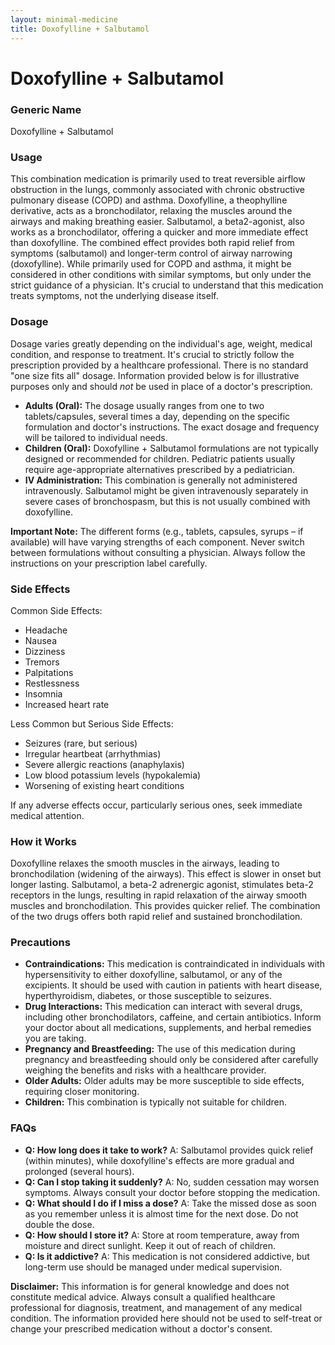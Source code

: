 ```yaml
---
layout: minimal-medicine
title: Doxofylline + Salbutamol
---
```


# Doxofylline + Salbutamol
### Generic Name
Doxofylline + Salbutamol

### Usage

This combination medication is primarily used to treat reversible airflow obstruction in the lungs, commonly associated with chronic obstructive pulmonary disease (COPD) and asthma.  Doxofylline, a theophylline derivative, acts as a bronchodilator, relaxing the muscles around the airways and making breathing easier. Salbutamol, a beta2-agonist, also works as a bronchodilator, offering a quicker and more immediate effect than doxofylline.  The combined effect provides both rapid relief from symptoms (salbutamol) and longer-term control of airway narrowing (doxofylline). While primarily used for COPD and asthma, it might be considered in other conditions with similar symptoms, but only under the strict guidance of a physician.  It's crucial to understand that this medication treats symptoms, not the underlying disease itself.

### Dosage

Dosage varies greatly depending on the individual's age, weight, medical condition, and response to treatment.  It's crucial to strictly follow the prescription provided by a healthcare professional.  There is no standard "one size fits all" dosage.  Information provided below is for illustrative purposes only and should *not* be used in place of a doctor's prescription.

* **Adults (Oral):**  The dosage usually ranges from one to two tablets/capsules, several times a day, depending on the specific formulation and doctor's instructions.  The exact dosage and frequency will be tailored to individual needs.
* **Children (Oral):** Doxofylline + Salbutamol formulations are not typically designed or recommended for children.  Pediatric patients usually require age-appropriate alternatives prescribed by a pediatrician.
* **IV Administration:**  This combination is generally not administered intravenously.  Salbutamol might be given intravenously separately in severe cases of bronchospasm, but this is not usually combined with doxofylline.

**Important Note:**  The different forms (e.g., tablets, capsules, syrups – if available) will have varying strengths of each component. Never switch between formulations without consulting a physician.  Always follow the instructions on your prescription label carefully.

### Side Effects

Common Side Effects:

* Headache
* Nausea
* Dizziness
* Tremors
* Palpitations
* Restlessness
* Insomnia
* Increased heart rate


Less Common but Serious Side Effects:

* Seizures (rare, but serious)
* Irregular heartbeat (arrhythmias)
* Severe allergic reactions (anaphylaxis)
* Low blood potassium levels (hypokalemia)
* Worsening of existing heart conditions


If any adverse effects occur, particularly serious ones, seek immediate medical attention.


### How it Works

Doxofylline relaxes the smooth muscles in the airways, leading to bronchodilation (widening of the airways).  This effect is slower in onset but longer lasting.  Salbutamol, a beta-2 adrenergic agonist, stimulates beta-2 receptors in the lungs, resulting in rapid relaxation of the airway smooth muscles and bronchodilation. This provides quicker relief.  The combination of the two drugs offers both rapid relief and sustained bronchodilation.

### Precautions

* **Contraindications:**  This medication is contraindicated in individuals with hypersensitivity to either doxofylline, salbutamol, or any of the excipients.  It should be used with caution in patients with heart disease, hyperthyroidism, diabetes, or those susceptible to seizures.
* **Drug Interactions:**  This medication can interact with several drugs, including other bronchodilators, caffeine, and certain antibiotics.  Inform your doctor about all medications, supplements, and herbal remedies you are taking.
* **Pregnancy and Breastfeeding:**  The use of this medication during pregnancy and breastfeeding should only be considered after carefully weighing the benefits and risks with a healthcare provider.
* **Older Adults:**  Older adults may be more susceptible to side effects, requiring closer monitoring.
* **Children:**  This combination is typically not suitable for children.


### FAQs

* **Q: How long does it take to work?** A: Salbutamol provides quick relief (within minutes), while doxofylline's effects are more gradual and prolonged (several hours).
* **Q: Can I stop taking it suddenly?** A: No, sudden cessation may worsen symptoms.  Always consult your doctor before stopping the medication.
* **Q: What should I do if I miss a dose?** A: Take the missed dose as soon as you remember unless it is almost time for the next dose. Do not double the dose.
* **Q: How should I store it?** A: Store at room temperature, away from moisture and direct sunlight.  Keep it out of reach of children.
* **Q: Is it addictive?** A: This medication is not considered addictive, but long-term use should be managed under medical supervision.


**Disclaimer:** This information is for general knowledge and does not constitute medical advice. Always consult a qualified healthcare professional for diagnosis, treatment, and management of any medical condition.  The information provided here should not be used to self-treat or change your prescribed medication without a doctor's consent.
